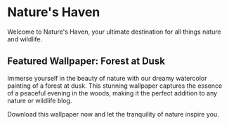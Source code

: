 <!--font:Poppins-->

# Nature's Haven

Welcome to Nature's Haven, your ultimate destination for all things nature and wildlife. 

## Featured Wallpaper: Forest at Dusk

Immerse yourself in the beauty of nature with our dreamy watercolor painting of a forest at dusk. This stunning wallpaper captures the essence of a peaceful evening in the woods, making it the perfect addition to any nature or wildlife blog.

Download this wallpaper now and let the tranquility of nature inspire you.

<!--

Write me markdown content of website with wallpaper:

"A dreamy watercolor painting of a forest at dusk for a nature or wildlife blog"

The header of the page should not be copy of the text but rather a real content of the website which is using this wallpaper.


---


# Nature's Haven

Welcome to Nature's Haven, your ultimate destination for all things nature and wildlife. 

## Featured Wallpaper: Forest at Dusk

Immerse yourself in the beauty of nature with our dreamy watercolor painting of a forest at dusk. This stunning wallpaper captures the essence of a peaceful evening in the woods, making it the perfect addition to any nature or wildlife blog.

Download this wallpaper now and let the tranquility of nature inspire you.


---


Write me a Google font which is best fitting for the website.

Pick from the list:
- Orbitron
- Playfair Display
- Lobster
- Barlow Condensed
- Cabin
- Great Vibes
- Poppins
- Roboto
- Alegreya
- Exo 2
- Cinzel Decorative
- Creepster
- Cormorant Garamond
- Raleway
- Montserrat
- Open Sans
- Lato
- IBM Plex Sans
- Cinzel
- Futura
- Dancing Script
- Inter


Write just the font name nothing else.


---


Poppins

-->
